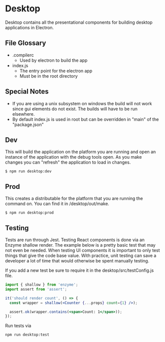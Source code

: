 # Desktop
Desktop contains all the presentational components for building desktop applications in Electron.



## File Glossary
* .compilerc
  * Used by electron to build the app
* index.js
  * The entry point for the electron app
  * Must be in the root directory




## Special Notes
* If you are using a unix subsystem on windows the build will not work since gui elements do not exist. The builds will have to be run elsewhere.
* By default index.js is used in root but can be overridden in "main" of the "package.json"



## Dev
This will build the application on the platform you are running and open an instance of the application with
the debug tools open. As you make changes you can "refresh" the application to load in changes.

```
$ npm run desktop:dev
```



## Prod
This creates a distributable for the platform that you are running the command on. You can find it in
/desktop/out/make.

```
$ npm run desktop:prod
```



## Testing
Tests are run through Jest. Testing React components is done via an Enzyme shallow render. The example below is a pretty basic test that may not even be needed. When testing UI components it is important to only test things that give the code base value. With practice, unit testing can save a developer a lot of time that would otherwise be spent manually testing.

If you add a new test be sure to require it in the desktop/src/testConfig.js file.


```jsx
import { shallow } from 'enzyme';
import assert from 'assert';

it('should render count', () => {
  const wrapper = shallow(<Counter {...props} count={1} />);

  assert.ok(wrapper.contains(<span>Count: 1</span>));
});
```

Run tests via
```
npm run desktop:test
```
